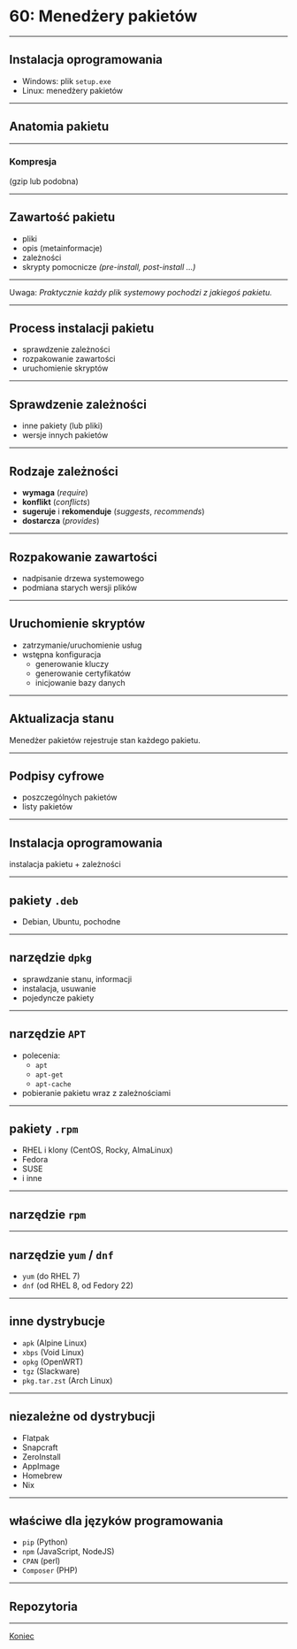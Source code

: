 # 60: Menedżery pakietów

------
<!-- .slide: data-autofragments -->
## Instalacja oprogramowania

- Windows: plik `setup.exe`
- Linux: menedżery pakietów

------
## Anatomia pakietu

---
### Kompresja

(gzip lub podobna)

---
<!-- .slide: data-autofragments -->
## Zawartość pakietu

- pliki
- opis (metainformacje)
- zależności
- skrypty pomocnicze *(pre-install, post-install ...)*

---
Uwaga: *Praktycznie każdy plik systemowy pochodzi z jakiegoś pakietu.*

------
<!-- .slide: data-autofragments -->
## Process instalacji pakietu

- sprawdzenie zależności
- rozpakowanie zawartości
- uruchomienie skryptów

---
<!-- .slide: data-autofragments -->
## Sprawdzenie zależności

- inne pakiety (lub pliki)
- wersje innych pakietów

---
## Rodzaje zależności

- **wymaga** (*require*)
- **konflikt** (*conflicts*)
- **sugeruje** i **rekomenduje** (*suggests*, *recommends*)
- **dostarcza** (*provides*)

---
<!-- .slide: data-autofragments -->
## Rozpakowanie zawartości

- nadpisanie drzewa systemowego
- podmiana starych wersji plików

---
<!-- .slide: data-autofragments -->
## Uruchomienie skryptów

- zatrzymanie/uruchomienie usług
- wstępna konfiguracja
  - generowanie kluczy
  - generowanie certyfikatów
  - inicjowanie bazy danych

---
## Aktualizacja stanu

Menedżer pakietów rejestruje stan każdego pakietu.

---
## Podpisy cyfrowe

- poszczególnych pakietów
- listy pakietów

------
## Instalacja oprogramowania

instalacja pakietu + zależności

------
## pakiety `.deb`

- Debian, Ubuntu, pochodne

---
## narzędzie `dpkg`

- sprawdzanie stanu, informacji
- instalacja, usuwanie
- pojedyncze pakiety

---
## narzędzie `APT`

- polecenia:
  - `apt`
  - `apt-get`
  - `apt-cache`
- pobieranie pakietu wraz z zależnościami

------
## pakiety `.rpm`

- RHEL i klony (CentOS, Rocky, AlmaLinux)
- Fedora
- SUSE
- i inne

---
## narzędzie `rpm`

---
## narzędzie `yum` / `dnf`

- `yum` (do RHEL 7)
- `dnf` (od RHEL 8, od Fedory 22)

------
<!-- .slide: data-autofragments -->
## inne dystrybucje

- `apk` (Alpine Linux)
- `xbps` (Void Linux)
- `opkg` (OpenWRT)
- `tgz` (Slackware)
- `pkg.tar.zst` (Arch Linux)

------
<!-- .slide: data-autofragments -->
## niezależne od dystrybucji

- Flatpak
- Snapcraft
- ZeroInstall
- AppImage
- Homebrew
- Nix

------
<!-- .slide: data-autofragments -->
## właściwe dla języków programowania

- `pip` (Python)
- `npm` (JavaScript, NodeJS)
- `CPAN` (perl)
- `Composer` (PHP)

------
## Repozytoria

------
[Koniec](./)

